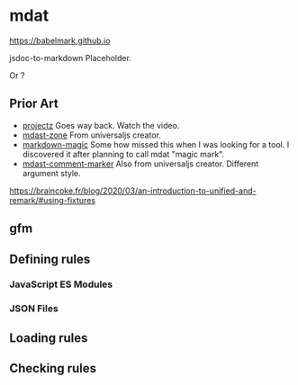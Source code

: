 # mdat

<https://babelmark.github.io>

jsdoc-to-markdown
Placeholder.

Or ?

## Prior Art

- [projectz](https://github.com/bevry/projectz)
  Goes way back. Watch the video.
- [mdast-zone](https://github.com/syntax-tree/mdast-zone/tree/main)
  From universaljs creator.
- [markdown-magic](https://github.com/DavidWells/markdown-magic)
  Some how missed this when I was looking for a tool. I discovered it after planning to call mdat "magic mark".
- [mdast-comment-marker](https://github.com/syntax-tree/mdast-comment-marker)
  Also from universaljs creator. Different argument style.

<https://braincoke.fr/blog/2020/03/an-introduction-to-unified-and-remark/#using-fixtures>

## gfm

## Defining rules

### JavaScript ES Modules

### JSON Files

## Loading rules

## Checking rules
